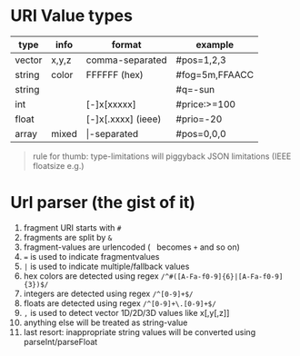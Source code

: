 
# URI Value types

| type | info | format | example                          |
|------|------|--------|----------------------------------|
|vector| x,y,z| comma-separated    | #pos=1,2,3           |
|string| color| FFFFFF (hex)      | #fog=5m,FFAACC        |
|string|      |                   | #q=-sun               |
|int   |      | [-]x[xxxxx]       | #price:>=100          |
|float |      | [-]x[.xxxx] (ieee)| #prio=-20
|array | mixed| \|-separated      | #pos=0,0,0|90,0,0     |

> rule for thumb: type-limitations will piggyback JSON limitations (IEEE floatsize e.g.)

# Url parser (the gist of it)

1. fragment URI starts with `#`
1. fragments are split by `&`
1. fragment-values are urlencoded (` ` becomes `+` and so on)
1. `=` is used to indicate fragmentvalues
1. `|` is used to indicate multiple/fallback values
1. hex colors are detected using regex `/^#([A-Fa-f0-9]{6}|[A-Fa-f0-9]{3})$/`
1. integers are detected using regex `/^[0-9]+$/`
1. floats are detected using regex `/^[0-9]+\.[0-9]+$/`
1. `,` is used to detect vector 1D/2D/3D values like x[,y[,z]]
1. anything else will be treated as string-value 
1. last resort: inappropriate string values will be converted using parseInt/parseFloat
